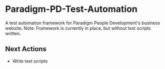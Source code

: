 # Paradigm-PD-Test-Automation
A test automation framework for Paradigm People Development's business website.
Note: Framework is currently in place, but without test scripts written.

## Next Actions
- Write test scripts
